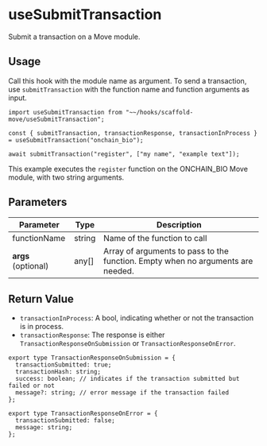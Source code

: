 
# useSubmitTransaction

Submit a transaction on a Move module.

## Usage

Call this hook with the module name as argument. To send a transaction, use `submitTransaction` with the function name and function arguments as input.

``` tsx
import useSubmitTransaction from "~~/hooks/scaffold-move/useSubmitTransaction";

const { submitTransaction, transactionResponse, transactionInProcess } = useSubmitTransaction("onchain_bio");

await submitTransaction("register", ["my name", "example text"]);

```

This example executes the `register` function on the ONCHAIN_BIO Move module, with two string arguments.

## Parameters

| Parameter           | Type    | Description                                                                     |
| ------------------- | ------- | ------------------------------------------------------------------------------- |
| functionName        | string  | Name of the function to call                                                    |
| **args** (optional) | any[]   | Array of arguments to pass to the function. Empty when no arguments are needed. |

## Return Value

* `transactionInProcess`: A bool, indicating whether or not the transaction is in process.
* `transactionResponse`: The response is either `TransactionResponseOnSubmission` or `TransactionResponseOnError`.

``` tsx
export type TransactionResponseOnSubmission = {
  transactionSubmitted: true;
  transactionHash: string;
  success: boolean; // indicates if the transaction submitted but failed or not
  message?: string; // error message if the transaction failed
};

export type TransactionResponseOnError = {
  transactionSubmitted: false;
  message: string;
};
```

